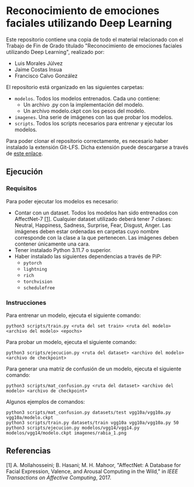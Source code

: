 # Reconocimiento de emociones faciales utilizando Deep Learning

Este repositorio contiene una copia de todo el material relacionado con el Trabajo de Fin de Grado titulado "Reconocimiento de emociones faciales utilizando Deep Learning", realizado por:
* Luis Morales Júlvez
* Jaime Costas Insua
* Francisco Calvo González

El repositorio está organizado en las siguientes carpetas:
* `modelos`. Todos los modelos entrenados. Cada uno contiene:
  - Un archivo .py con la implementación del modelo.
  - Un archivo modelo.ckpt con los pesos del modelo.
* `imagenes`. Una serie de imágenes con las que probar los modelos.
* `scripts`. Todos los scripts necesarios para entrenar y ejecutar los modelos.

Para poder clonar el repositorio correctamente, es necesario haber instalado la extensión Git-LFS. Dicha extensión puede descargarse a través de [este enlace](https://git-lfs.com/).

## Ejecución

### Requisitos
Para poder ejecutar los modelos es necesario:
* Contar con un dataset. Todos los modelos han sido entrenados con AffectNet-7 [[1]](#1). Cualquier dataset utilizado deberá tener 7 clases: Neutral, Happiness, Sadness, Surprise, Fear, Disgust, Anger. Las imágenes deben estar ordenadas en carpetas cuyo nombre corresponde con la clase a la que pertenecen. Las imágenes deben contener únicamente una cara.
* Tener instalado Python 3.11.7 o superior.
* Haber instalado las siguientes dependencias a través de PiP:
  - `pytorch`
  - `lightning`
  - `rich`
  - `torchvision`
  - `schedulefree`
### Instrucciones
Para entrenar un modelo, ejecuta el siguiente comando:
```
python3 scripts/train.py <ruta del set train> <ruta del modelo> <archivo del modelo> <epochs>
```

Para probar un modelo, ejecuta el siguiente comando:
```
python3 scripts/ejecucion.py <ruta del dataset> <archivo del modelo> <archivo de checkpoint>
```

Para generar una matriz de confusión de un modelo, ejecuta el siguiente comando:
```
python3 scripts/mat_confusion.py <ruta del dataset> <archivo del modelo> <archivo de checkpoint>
```

Algunos ejemplos de comandos:
```
python3 scripts/mat_confusion.py datasets/test vgg10a/vgg10a.py vgg10a/modelo.ckpt
python3 scripts/train.py datasets/train vgg10a vgg10a/vgg10a.py 50
python3 scripts/ejecucion.py modelos/vgg14/vgg14.py modelos/vgg14/modelo.ckpt imagenes/rabia_1.png
```

## Referencias

<a id="1">[1]</a> A. Mollahosseini; B. Hasani; M. H. Mahoor, "AffectNet: A Database for Facial Expression, Valence, and Arousal Computing in the Wild," in _IEEE Transactions on Affective Computing_, 2017.